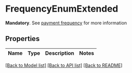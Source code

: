 # FrequencyEnumExtended

__Mandatory__. See [payment frequency](/guides/payments/payment-execution/periodic-payments/#payment-frequency) for more information
## Properties
Name | Type | Description | Notes
------------ | ------------- | ------------- | -------------

[[Back to Model list]](../README.md#documentation-for-models) [[Back to API list]](../README.md#documentation-for-api-endpoints) [[Back to README]](../README.md)


